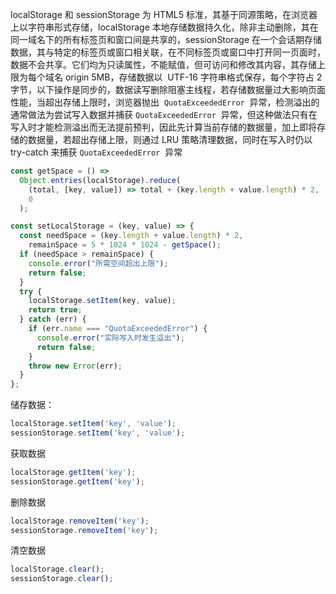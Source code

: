 localStorage 和 sessionStorage 为 HTML5 标准，其基于同源策略，在浏览器上以字符串形式存储，localStorage 本地存储数据持久化，除非主动删除，其在同一域名下的所有标签页和窗口间是共享的，sessionStorage 在一个会话期存储数据，其与特定的标签页或窗口相关联，在不同标签页或窗口中打开同一页面时，数据不会共享。它们均为只读属性，不能赋值，但可访问和修改其内容，其存储上限为每个域名 origin 5MB，存储数据以  UTF-16 字符串格式保存，每个字符占 2 字节，以下操作是同步的，数据读写删除阻塞主线程，若存储数据量过大影响页面性能，当超出存储上限时，浏览器抛出  `QuotaExceededError`  异常，检测溢出的通常做法为尝试写入数据并捕获 `QuotaExceededError`  异常，但这种做法只有在写入时才能检测溢出而无法提前预判，因此先计算当前存储的数据量，加上即将存储的数据量，若超出存储上限，则通过 LRU 策略清理数据，同时在写入时仍以 try-catch 来捕获 `QuotaExceededError`  异常

```js
const getSpace = () =>
  Object.entries(localStorage).reduce(
    (total, [key, value]) => total + (key.length + value.length) * 2,
    0
  );

const setLocalStorage = (key, value) => {
  const needSpace = (key.length + value.length) * 2,
    remainSpace = 5 * 1024 * 1024 - getSpace();
  if (needSpace > remainSpace) {
    console.error("所需空间超出上限");
    return false;
  }
  try {
    localStorage.setItem(key, value);
    return true;
  } catch (err) {
    if (err.name === "QuotaExceededError") {
      console.error("实际写入时发生溢出");
      return false;
    }
    throw new Error(err);
  }
};
```

储存数据：

```JavaScript
localStorage.setItem('key', 'value');
sessionStorage.setItem('key', 'value');
```

获取数据

```JavaScript
localStorage.getItem('key');
sessionStorage.getItem('key');
```

删除数据

```JavaScript
localStorage.removeItem('key');
sessionStorage.removeItem('key');
```

清空数据

```JavaScript
localStorage.clear();
sessionStorage.clear();
```

